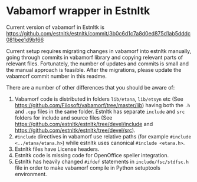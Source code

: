 Vabamorf wrapper in Estnltk
===========================

Current version of vabamorf in Estnltk is https://github.com/estnltk/estnltk/commit/3b0c6d1c7a8d0ed875d1ab5dddc081bee1d9bf66

Current setup requires migrating changes in vabamorf into estnltk manually, going through commits in vabamorf library and
copying relevant parts of relevant files. Fortunately, the number of updates and commits is small and the manual approach is feasible.
After the migrations, please update the vabamorf commit number in this readme.

There are a number of other differences that you should be aware of:

1. Vabamorf code is distributed in folders `lib/etana`, `lib/etsyn` etc (See https://github.com/Filosoft/vabamorf/tree/master/lib) having both the `.h` and `.cpp` files in the same folder. Estnltk has separate `include` and `src` folders for include and source files (See https://github.com/estnltk/estnltk/tree/devel/include and https://github.com/estnltk/estnltk/tree/devel/src).
2. `#include` directives in vabamorf use relative paths (for example `#include <../etana/etana.h>`) while estnltk uses canonical `#include <etana.h>`.
3. Estnltk files have License headers.
4. Estnltk code is missing code for OpenOffice speller integration.
5. Estnltk has heavily changed `#ifdef` statements in `include/fsc/stdfsc.h` file in order to make vabamorf compile in Python setuptools environment.


